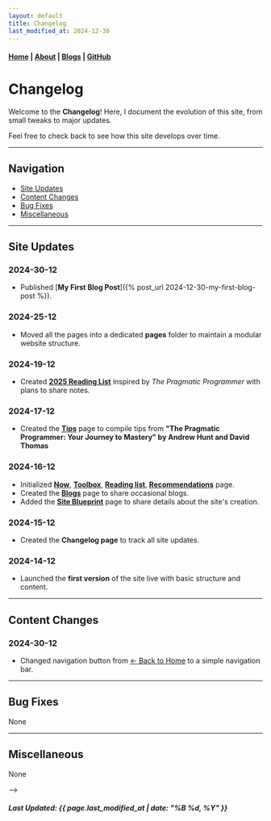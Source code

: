 ```yaml
---
layout: default
title: Changelog
last_modified_at: 2024-12-30
---
```


#### [Home](/) | [About](/about/) | [Blogs](/pages/blogs.md) | [GitHub](https://github.com/tanvincible)

# Changelog

Welcome to the **Changelog**! Here, I document the evolution of this site, from small tweaks to major updates. 

Feel free to check back to see how this site develops over time.

---

## Navigation

- [Site Updates](#site-updates)
- [Content Changes](#content-changes)
- [Bug Fixes](#bug-fixes)
- [Miscellaneous](#miscellaneous)

---

## Site Updates

### 2024-30-12
- Published [**My First Blog Post**]({% post_url 2024-12-30-my-first-blog-post %}).

### 2024-25-12
- Moved all the pages into a dedicated **pages** folder to maintain a modular website structure.

### 2024-19-12
- Created [**2025 Reading List**](/pages/2025-reading-list) inspired by *The Pragmatic Programmer* with plans to share notes.

### 2024-17-12
- Created the [**Tips**](/pages/tips) page to compile tips from **"The Pragmatic Programmer: Your Journey to Mastery" by Andrew Hunt and David Thomas**

### 2024-16-12
- Initialized [**Now**](/pages/now), [**Toolbox**](/pages/toolbox), [**Reading list**](/pages/reading-list), [**Recommendations**](/pages/recommendations) page.
- Created the [**Blogs**](/pages/blogs) page to share occasional blogs.
- Added the [**Site Blueprint**](/pages/site-blueprint) page to share details about the site's creation.

### 2024-15-12
- Created the **Changelog page** to track all site updates.

### 2024-14-12
- Launched the **first version** of the site live with basic structure and content.

---

## Content Changes

### 2024-30-12

- Changed navigation button from [← Back to Home](/) to a simple navigation bar.

---

## Bug Fixes

None

---

## Miscellaneous

None

-->

##### Last Updated: {{ page.last_modified_at | date: "%B %d, %Y" }}
